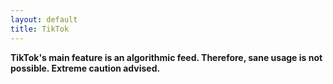```yaml
---
layout: default
title: TikTok
---
```


**TikTok's main feature is an algorithmic feed. Therefore, sane usage is not possible. Extreme caution advised.**
